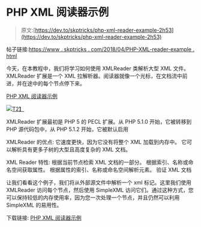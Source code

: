 # PHP XML 阅读器示例

> 原文:[https://dev.to/skptricks/php-xml-reader-example-2h53](https://dev.to/skptricks/php-xml-reader-example-2h53)

帖子链接:[https://www . skptricks . com/2018/04/PHP-XML-reader-example . html](https://www.skptricks.com/2018/04/php-xml-reader-example.html)

今天，在本教程中，我们将学习如何使用 XMLReader 类解析大型 XML 文件。XMLReader 扩展是一个 XML 拉解析器。阅读器就像一个光标，在文档流中前进，并在途中的每个节点停下来。

[PHP XML 阅读器示例](https://www.skptricks.com/2018/04/php-xml-reader-example.html)

[![](../Images/f55b72ecaf807f448f9d13f7d6830610.png)T2】](https://res.cloudinary.com/practicaldev/image/fetch/s--aaT0ATeN--/c_limit%2Cf_auto%2Cfl_progressive%2Cq_auto%2Cw_880/https://2.bp.blogspot.com/-1309kYe_Mpg/Wt1eMN6HNXI/AAAAAAAABhM/Hq0TAhsYfXIHCO86i1Lt_ih5HFjfA-bagCLcBGAs/s320/xml.jpg)

XMLReader 扩展最初是 PHP 5 的 PECL 扩展。从 PHP 5.1.0 开始，它被转移到 PHP 源代码包中，从 PHP 5.1.2 开始，它被默认启用

XMLReader 的优点:
它速度更快，因为它没有将整个 XML 加载到内存中。
它可以解析具有更多子树的大型且高度复杂的 XML 文档。

XML Reader 特性:
根据当前节点检索 XML 文档的一部分。
根据索引、名称或命名空间获取属性。
根据属性的索引、名称或命名空间解析元素。
验证 XML 文档

让我们看看这个例子，我们将从外部源文件中解析一个 xml 标记。这里我们使用 XMLReader 访问每个节点，然后使用 SimpleXML 访问它们。通过这种方式，您可以保持较低的内存使用率，因为您一次处理一个节点，并且仍然可以利用 SimpleXML 的易用性。

下载链接: [PHP XML 阅读器示例](https://www.skptricks.com/2018/04/php-xml-reader-example.html)